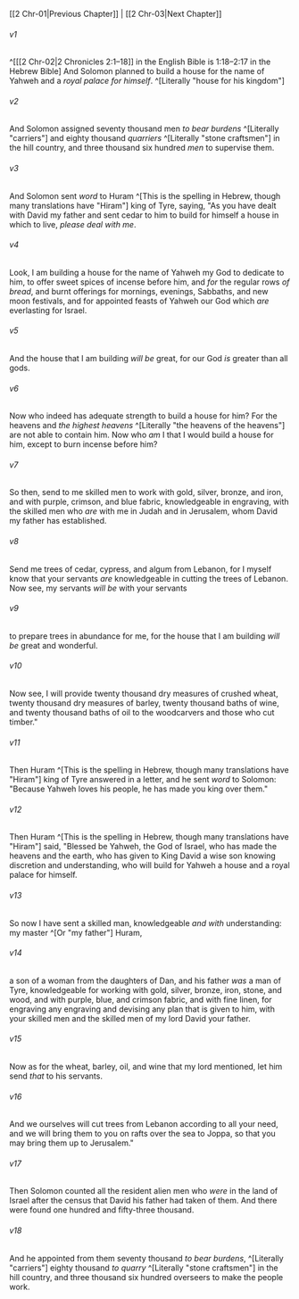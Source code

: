 ﻿---
aliases:
  - 2 Chronicles 2
---

[[2 Chr-01|Previous Chapter]] | [[2 Chr-03|Next Chapter]]

###### v1
 ^[[[2 Chr-02|2 Chronicles 2:1–18]] in the English Bible is 1:18–2:17 in the Hebrew Bible] And Solomon planned to build a house for the name of Yahweh and a _royal palace for himself_. ^[Literally "house for his kingdom"]

###### v2
And Solomon assigned seventy thousand men _to bear burdens_ ^[Literally "carriers"] and eighty thousand _quarriers_ ^[Literally "stone craftsmen"] in the hill country, and three thousand six hundred _men_ to supervise them.

###### v3
And Solomon sent _word_ to Huram ^[This is the spelling in Hebrew, though many translations have "Hiram"] king of Tyre, saying, "As you have dealt with David my father and sent cedar to him to build for himself a house in which to live, _please deal with me_.

###### v4
Look, I am building a house for the name of Yahweh my God to dedicate to him, to offer sweet spices of incense before him, and _for_ the regular rows _of bread_, and burnt offerings for mornings, evenings, Sabbaths, and new moon festivals, and for appointed feasts of Yahweh our God which _are_ everlasting for Israel.

###### v5
And the house that I am building _will be_ great, for our God _is_ greater than all gods.

###### v6
Now who indeed has adequate strength to build a house for him? For the heavens and _the highest heavens_ ^[Literally "the heavens of the heavens"] are not able to contain him. Now who _am_ I that I would build a house for him, except to burn incense before him?

###### v7
So then, send to me skilled men to work with gold, silver, bronze, and iron, and with purple, crimson, and blue fabric, knowledgeable in engraving, with the skilled men who _are_ with me in Judah and in Jerusalem, whom David my father has established.

###### v8
Send me trees of cedar, cypress, and algum from Lebanon, for I myself know that your servants _are_ knowledgeable in cutting the trees of Lebanon. Now see, my servants _will be_ with your servants

###### v9
to prepare trees in abundance for me, for the house that I am building _will be_ great and wonderful.

###### v10
Now see, I will provide twenty thousand dry measures of crushed wheat, twenty thousand dry measures of barley, twenty thousand baths of wine, and twenty thousand baths of oil to the woodcarvers and those who cut timber."

###### v11
Then Huram ^[This is the spelling in Hebrew, though many translations have "Hiram"] king of Tyre answered in a letter, and he sent _word_ to Solomon: "Because Yahweh loves his people, he has made you king over them."

###### v12
Then Huram ^[This is the spelling in Hebrew, though many translations have "Hiram"] said, "Blessed be Yahweh, the God of Israel, who has made the heavens and the earth, who has given to King David a wise son knowing discretion and understanding, who will build for Yahweh a house and a royal palace for himself.

###### v13
So now I have sent a skilled man, knowledgeable _and with_ understanding: my master ^[Or "my father"] Huram,

###### v14
a son of a woman from the daughters of Dan, and his father _was_ a man of Tyre, knowledgeable for working with gold, silver, bronze, iron, stone, and wood, and with purple, blue, and crimson fabric, and with fine linen, for engraving any engraving and devising any plan that is given to him, with your skilled men and the skilled men of my lord David your father.

###### v15
Now as for the wheat, barley, oil, and wine that my lord mentioned, let him send _that_ to his servants.

###### v16
And we ourselves will cut trees from Lebanon according to all your need, and we will bring them to you on rafts over the sea to Joppa, so that you may bring them up to Jerusalem."

###### v17
Then Solomon counted all the resident alien men who _were_ in the land of Israel after the census that David his father had taken of them. And there were found one hundred and fifty-three thousand.

###### v18
And he appointed from them seventy thousand _to bear burdens_, ^[Literally "carriers"] eighty thousand _to quarry_ ^[Literally "stone craftsmen"] in the hill country, and three thousand six hundred overseers to make the people work.